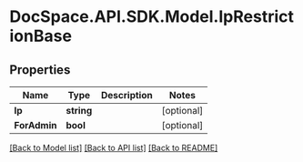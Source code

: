 # DocSpace.API.SDK.Model.IpRestrictionBase

## Properties

Name | Type | Description | Notes
------------ | ------------- | ------------- | -------------
**Ip** | **string** |  | [optional] 
**ForAdmin** | **bool** |  | [optional] 

[[Back to Model list]](../README.md#documentation-for-models) [[Back to API list]](../README.md#documentation-for-api-endpoints) [[Back to README]](../README.md)

